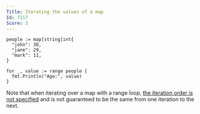 ```yaml
---
Title: Iterating the values of a map
Id: 7117
Score: 3
---
```

    people := map[string]int{
      "john": 30,
      "jane": 29,
      "mark": 11,
    }

    for _, value := range people {
      fmt.Println("Age:", value)
    }

Note that when iterating over a map with a range loop, [the iteration order is not specified](https://blog.golang.org/go-maps-in-action) and is not guaranteed to be the same from one iteration to the next.
